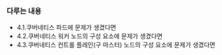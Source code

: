 ### 다루는 내용 
- 4.1.쿠버네티스 파드에 문제가 생겼다면
- 4.2.쿠버네티스 워커 노드의 구성 요소에 문제가 생겼다면
- 4.3.쿠버네티스 컨트롤 플레인(구 마스터) 노드의 구성 요소에 문제가 생겼다면
